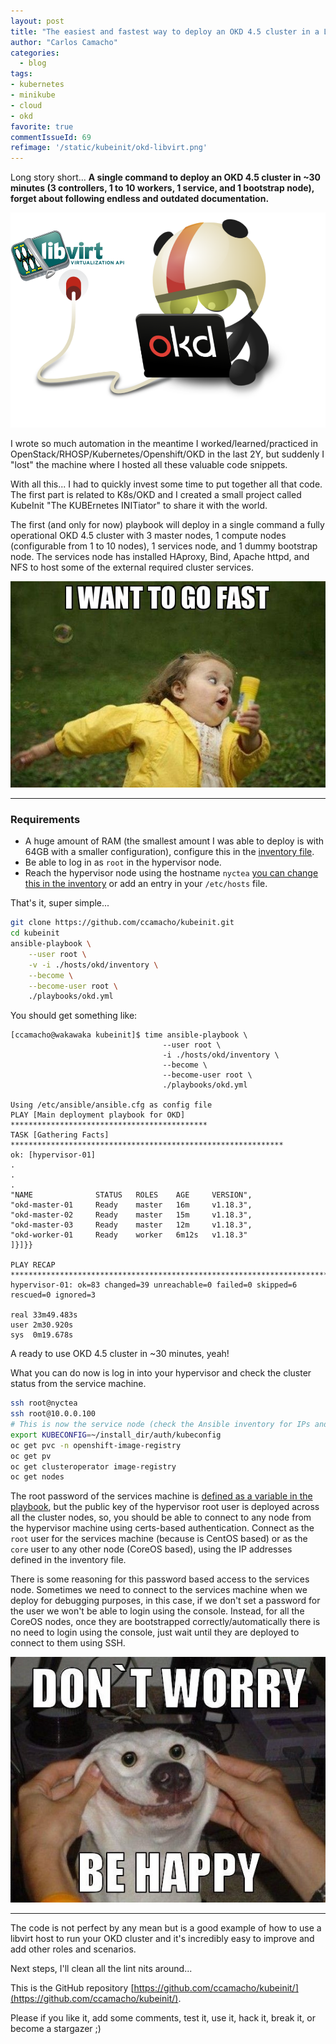 ```yaml
---
layout: post
title: "The easiest and fastest way to deploy an OKD 4.5 cluster in a Libvirt/KVM host"
author: "Carlos Camacho"
categories:
  - blog
tags:
- kubernetes
- minikube
- cloud
- okd
favorite: true
commentIssueId: 69
refimage: '/static/kubeinit/okd-libvirt.png'
---
```


Long story short... **A single command to deploy an OKD 4.5 cluster in ~30 minutes (3 controllers, 1 to 10 workers, 1 service, and 1 bootstrap node), forget about following endless and outdated documentation.**

![](/static/kubeinit/okd-libvirt.png)

I wrote so much automation in the meantime I worked/learned/practiced in OpenStack/RHOSP/Kubernetes/Openshift/OKD
in the last 2Y, but suddenly I "lost" the machine where I hosted all these valuable code snippets.

With all this... I had to quickly invest some time to put together all that code. The first part is related to K8s/OKD
and I created a small project called KubeInit "The KUBErnetes INITiator" to share it with the world.

The first (and only for now) playbook will deploy in a single command a fully operational OKD 4.5 cluster with 3
master nodes, 1 compute nodes (configurable from 1 to 10 nodes), 1 services node, and 1 dummy bootstrap node.
The services node has installed HAproxy, Bind, Apache httpd, and NFS to host some of the external required cluster services.

![](/static/kubeinit/fast.jpg)

---

### Requirements

 * A huge amount of RAM (the smallest amount I was able to deploy is with 64GB with a smaller configuration), configure this in the [inventory file](https://github.com/ccamacho/kubeinit/blob/master/hosts/okd/inventory#L8).
 * Be able to log in as `root` in the hypervisor node.
 * Reach the hypervisor node using the hostname `nyctea` [you can change this in the inventory](https://github.com/ccamacho/kubeinit/blob/master/hosts/okd/inventory#L56) or add an entry in your `/etc/hosts` file.

That's it, super simple...

```bash
git clone https://github.com/ccamacho/kubeinit.git
cd kubeinit
ansible-playbook \
    --user root \
    -v -i ./hosts/okd/inventory \
    --become \
    --become-user root \
    ./playbooks/okd.yml
```

You should get something like:

```
[ccamacho@wakawaka kubeinit]$ time ansible-playbook \
                                  --user root \
                                  -i ./hosts/okd/inventory \
                                  --become \
                                  --become-user root \
                                  ./playbooks/okd.yml

Using /etc/ansible/ansible.cfg as config file
PLAY [Main deployment playbook for OKD] ********************************************
TASK [Gathering Facts] *************************************************************
ok: [hypervisor-01]
.
.
.
"NAME              STATUS   ROLES    AGE     VERSION",
"okd-master-01     Ready    master   16m     v1.18.3",
"okd-master-02     Ready    master   15m     v1.18.3",
"okd-master-03     Ready    master   12m     v1.18.3",
"okd-worker-01     Ready    worker   6m12s   v1.18.3"
]}]}}

PLAY RECAP *************************************************************************
hypervisor-01: ok=83 changed=39 unreachable=0 failed=0 skipped=6 rescued=0 ignored=3   

real 33m49.483s
user 2m30.920s
sys  0m19.678s
```

A ready to use OKD 4.5 cluster in ~30 minutes, yeah!

What you can do now is log in into your hypervisor and check the cluster status from the
service machine.

```bash
ssh root@nyctea
ssh root@10.0.0.100
# This is now the service node (check the Ansible inventory for IPs and other details)
export KUBECONFIG=~/install_dir/auth/kubeconfig
oc get pvc -n openshift-image-registry
oc get pv
oc get clusteroperator image-registry
oc get nodes
```

The root password of the services machine is [defined as a variable in the playbook](https://github.com/ccamacho/kubeinit/blob/master/playbooks/okd.yml#L54),
but the public key of the hypervisor root user is deployed across all the cluster nodes, so, you should be
able to connect to any node from the hypervisor machine using certs-based authentication.
Connect as the `root` user for the services machine (because is CentOS based) or as the `core` user to any other node (CoreOS based),
using the IP addresses defined in the inventory file.

There is some reasoning for this password based access to the services node. Sometimes we need to connect to the services machine when we deploy for debugging purposes,
in this case, if we don't set a password for the user we won't be able to login using the console. Instead, for all the CoreOS nodes, once they are bootstrapped
correctly/automatically there is no need to login using the console, just wait until they are deployed to connect to them using SSH.

![](/static/kubeinit/happy.jpg)

---

The code is not perfect by any mean but is a good example of how to use a libvirt host to run your OKD cluster and it's incredibly
easy to improve and add other roles and scenarios.

Next steps, I'll clean all the lint nits around...

This is the GitHub repository [https://github.com/ccamacho/kubeinit/](https://github.com/ccamacho/kubeinit/).

Please if you like it, add some comments, test it, use it, hack it, break it, or become a stargazer ;)
